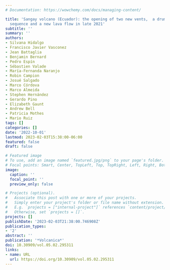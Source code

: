 ```yaml
---
# Documentation: https://wowchemy.com/docs/managing-content/

title: 'Sangay volcano (Ecuador): the opening of two new vents,  a drumbeat seismic
  sequence and a new lava flow in late 2021'
subtitle: ''
summary: ''
authors:
- Silvana Hidalgo
- Francisco Javier Vasconez
- Jean Battaglia
- Benjamin Bernard
- Pedro Espín
- Sébastien Valade
- María-Fernanda Naranjo
- Robin Campion
- Josué Salgado
- Marco Córdova
- Marco Almeida
- Stephen Hernández
- Gerardo Pino
- Elizabeth Gaunt
- Andrew Bell
- Patricia Mothes
- Mario Ruiz
tags: []
categories: []
date: '2022-10-01'
lastmod: 2023-02-03T15:38:00-06:00
featured: false
draft: false

# Featured image
# To use, add an image named `featured.jpg/png` to your page's folder.
# Focal points: Smart, Center, TopLeft, Top, TopRight, Left, Right, BottomLeft, Bottom, BottomRight.
image:
  caption: ''
  focal_point: ''
  preview_only: false

# Projects (optional).
#   Associate this post with one or more of your projects.
#   Simply enter your project's folder or file name without extension.
#   E.g. `projects = ["internal-project"]` references `content/project/deep-learning/index.md`.
#   Otherwise, set `projects = []`.
projects: []
publishDate: '2023-02-03T21:38:00.746908Z'
publication_types:
- '2'
abstract: ''
publication: '*Volcanica*'
doi: 10.30909/vol.05.02.295311
links:
- name: URL
  url: https://doi.org/10.30909/vol.05.02.295311
---
```

